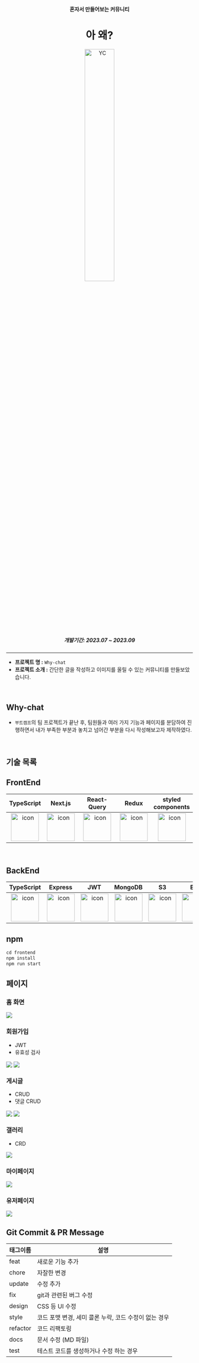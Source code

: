 <h4 align="center">혼자서 만들어보는 커뮤니티</h4>
<h1 align="center">아 왜?</h1>
<div  align="center">
  <img width="40%" src="https://github.com/choigirang/why-community/assets/118104644/4ed922a7-d868-4925-9c75-7e9431c219e8" alt="YC">
</div>

<h5 align="center">개발기간: 2023.07 ~ 2023.09</h5>

---

- **프로젝트 명 :** `Why-chat`
- **프로젝트 소개 :** 간단한 글을 작성하고 이미지를 올릴 수 있는 커뮤니티를 만들보았습니다.
<!-- - **배포 링크 :** <a href='https://sidequest.co.kr' target='_blank'>Why-Community</a> -->

<br>

## Why-chat

- `부트캠프`의 팀 프로젝트가 끝난 후, 팀원들과 여러 가지 기능과 페이지를 분담하여 진행하면서 내가 부족한 부분과 놓치고 넘어간 부분을 다시 작성해보고자 제작하였다.

<br>

## 기술 목록

## FrontEnd

|                                                                                    TypeScript                                                                                     |                                                                                      Next.js                                                                                      |                                                                                    React-Query                                                                                    |                                                                                     Redux                                                                                     |                                                                                   styled<br>components                                                                                   |
| :-------------------------------------------------------------------------------------------------------------------------------------------------------------------------------: | :-------------------------------------------------------------------------------------------------------------------------------------------------------------------------------: | :-------------------------------------------------------------------------------------------------------------------------------------------------------------------------------: | :---------------------------------------------------------------------------------------------------------------------------------------------------------------------------: | :--------------------------------------------------------------------------------------------------------------------------------------------------------------------------------------: |
| <div style="display: flex; align-items: flex-start; justify-content: center;"><img src="https://cdn.simpleicons.org/typescript/3178C6" alt="icon" width="75" height="75" /></div> | <div style="display: flex; align-items: flex-start; justify-content: center;"><img src="https://cdn.simpleicons.org/nextdotjs/#61DAFB" alt="icon" width="75" height="75" /></div> | <div style="display: flex; align-items: flex-start; justify-content: center;"><img src="https://cdn.simpleicons.org/reactquery/FF4154" alt="icon" width="75" height="75" /></div> | <div style="display: flex; align-items: flex-start; justify-content: center;"><img src="https://cdn.simpleicons.org/redux/#61DAFB" alt="icon" width="75" height="75" /></div> | <div style="display: flex; align-items: flex-start; justify-content: center;"><img src="https://cdn.simpleicons.org/styledcomponents/#61DAFB" alt="icon" width="75" height="75" /></div> |

<br />

## BackEnd

|                                                                                    TypeScript                                                                                     |                                                                                     Express                                                                                     |                                                                                          JWT                                                                                          |                                                                                     MongoDB                                                                                     |                                                                                        S3                                                                                        |                                                                                        EC2                                                                                        |
| :-------------------------------------------------------------------------------------------------------------------------------------------------------------------------------: | :-----------------------------------------------------------------------------------------------------------------------------------------------------------------------------: | :-----------------------------------------------------------------------------------------------------------------------------------------------------------------------------------: | :-----------------------------------------------------------------------------------------------------------------------------------------------------------------------------: | :------------------------------------------------------------------------------------------------------------------------------------------------------------------------------: | :-------------------------------------------------------------------------------------------------------------------------------------------------------------------------------: |
| <div style="display: flex; align-items: flex-start; justify-content: center;"><img src="https://cdn.simpleicons.org/typescript/3178C6" alt="icon" width="75" height="75" /></div> | <div style="display: flex; align-items: flex-start; justify-content: center;"><img src="https://cdn.simpleicons.org/express/#E0234E" alt="icon" width="75" height="75" /></div> | <div style="display: flex; align-items: flex-start; justify-content: center;"><img src="https://cdn.simpleicons.org/jsonwebtokens/#000000" alt="icon" width="75" height="75" /></div> | <div style="display: flex; align-items: flex-start; justify-content: center;"><img src="https://cdn.simpleicons.org/mongodb/#000000" alt="icon" width="75" height="75" /></div> | <div style="display: flex; align-items: flex-start; justify-content: center;"><img src="https://cdn.simpleicons.org/amazons3/#569A31" alt="icon" width="75" height="75" /></div> | <div style="display: flex; align-items: flex-start; justify-content: center;"><img src="https://cdn.simpleicons.org/amazonec2/#FF9900" alt="icon" width="75" height="75" /></div> |

## npm
```js
cd frontend
npm install
npm run start
```

## 페이지

### 홈 화면

<img src="https://github.com/choigirang/why-community/assets/118104644/d028abf6-e5f4-46b0-b0bb-0097488e3b12" align="center">

<br>

### 회원가입

- JWT
- 유효성 검사

<img src="https://github.com/choigirang/why-community/assets/118104644/33e08e43-1ddf-4b32-a657-511ccf2b1f6c" align="center">
<img src="https://github.com/choigirang/why-community/assets/118104644/c06b4991-9f3e-440d-a8cc-5e5f7f9ce472" align="center">

### 게시글

- CRUD
- 댓글 CRUD

<img src="https://github.com/choigirang/why-community/assets/118104644/13a33555-da1e-4751-9589-94b71a065edc" align="center">
<img src="https://github.com/choigirang/why-community/assets/118104644/bce91fbd-90f1-4b71-9470-7f3eee243ca4" align="center">

### 갤러리

- CRD

<img src="https://github.com/choigirang/why-community/assets/118104644/266ce3de-45da-484d-9cb7-88f1e80a5704" align="center">

### 마이페이지

<img src="https://github.com/choigirang/why-community/assets/118104644/019b41fa-a9e4-4122-998c-0928f482cb00" align="center">

### 유저페이지

<img src="https://github.com/choigirang/why-community/assets/118104644/751f66d4-df49-4977-9cca-e4322ac41f27" align="center">

## Git Commit & PR Message

| 태그이름 | 설명                                                  |
| -------- | ----------------------------------------------------- |
| feat     | 새로운 기능 추가                                      |
| chore    | 자잘한 변경                                           |
| update   | 수정 추가                                             |
| fix      | git과 관련된 버그 수정                                |
| design   | CSS 등 UI 수정                                        |
| style    | 코드 포맷 변경, 세미 콜론 누락, 코드 수정이 없는 경우 |
| refactor | 코드 리팩토링                                         |
| docs     | 문서 수정 (MD 파일)                                   |
| test     | 테스트 코드를 생성하거나 수정 하는 경우               |
